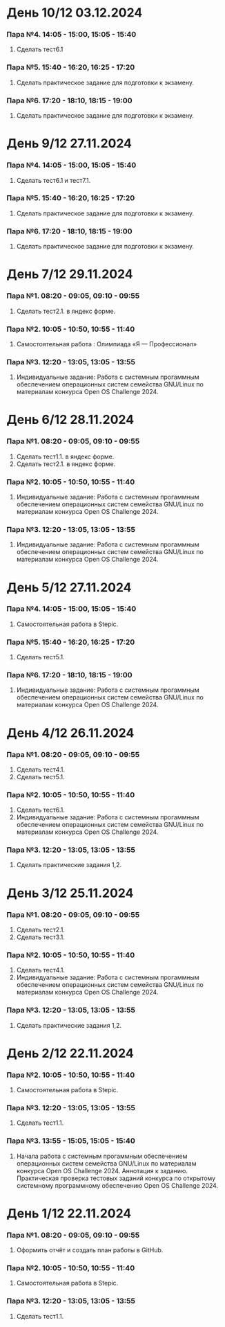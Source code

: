 # День 10/12 03.12.2024
### Пара №4. 14:05 - 15:00, 15:05 - 15:40 
1. Сделать тест6.1
### Пара №5. 15:40 - 16:20, 16:25 - 17:20 
1. Сделать практическое задание для подготовки к экзамену.

### Пара №6. 17:20 - 18:10, 18:15 - 19:00

1. Сделать практическое задание для подготовки к экзамену.  

# День 9/12 27.11.2024
### Пара №4. 14:05 - 15:00, 15:05 - 15:40
1. Сделать тест6.1 и тест7.1.


### Пара №5. 15:40 - 16:20, 16:25 - 17:20 
1. Сделать практическое задание для подготовки к экзамену.

### Пара №6. 17:20 - 18:10, 18:15 - 19:00

1. Сделать практическое задание для подготовки к экзамену.



# День 7/12 29.11.2024

### Пара №1. 08:20 - 09:05, 09:10 - 09:55
1. Сделать тест2.1. в яндекс форме.


### Пара №2. 10:05 - 10:50, 10:55 - 11:40
1. Самостоятельная работа : Олимпиада «Я — Профессионал»

### Пара №3. 12:20 - 13:05, 13:05 - 13:55
1. Индивидуальные задание: Работа с системным прогаммным обеспечением операционных систем семейства GNU/Linux по материалам конкурса Open OS Challenge 2024.



# День 6/12 28.11.2024

### Пара №1. 08:20 - 09:05, 09:10 - 09:55
1. Сделать тест1.1. в яндекс форме.
2. Сделать тест2.1. в яндекс форме.

### Пара №2. 10:05 - 10:50, 10:55 - 11:40
1. Индивидуальные задание: Работа с системным прогаммным обеспечением операционных систем семейства GNU/Linux по материалам конкурса Open OS Challenge 2024.

### Пара №3. 12:20 - 13:05, 13:05 - 13:55
1. Индивидуальные задание: Работа с системным прогаммным обеспечением операционных систем семейства GNU/Linux по материалам конкурса Open OS Challenge 2024.


# День 5/12 27.11.2024
### Пара №4. 14:05 - 15:00, 15:05 - 15:40
1. Самостоятельная работа в Stepic.

### Пара №5. 15:40 - 16:20, 16:25 - 17:20 
1. Сделать тест5.1.

### Пара №6. 17:20 - 18:10, 18:15 - 19:00

1. Индивидуальные задание: Работа с системным прогаммным обеспечением операционных систем семейства GNU/Linux по материалам конкурса Open OS Challenge 2024.

# День 4/12 26.11.2024


### Пара №1. 08:20 - 09:05, 09:10 - 09:55
1. Сделать тест4.1.
2. Сделать тест5.1.

### Пара №2. 10:05 - 10:50, 10:55 - 11:40
1. Сделать тест6.1.
2. Индивидуальные задание: Работа с системным прогаммным обеспечением операционных систем семейства GNU/Linux по материалам конкурса Open OS Challenge 2024.

### Пара №3. 12:20 - 13:05, 13:05 - 13:55
1. Сделать практические задания 1,2.

# День 3/12 25.11.2024

### Пара №1. 08:20 - 09:05, 09:10 - 09:55
1. Сделать тест2.1.
2. Сделать тест3.1.

### Пара №2. 10:05 - 10:50, 10:55 - 11:40
1. Сделать тест4.1.
2. Индивидуальные задание: Работа с системным прогаммным обеспечением операционных систем семейства GNU/Linux по материалам конкурса Open OS Challenge 2024.

### Пара №3. 12:20 - 13:05, 13:05 - 13:55
1. Сделать практические задания 1,2.

# День 2/12 22.11.2024

### Пара №2. 10:05 - 10:50, 10:55 - 11:40
1. Самостоятельная работа в Stepic.


### Пара №3. 12:20 - 13:05, 13:05 - 13:55
1. Сделать тест1.1.

### Пара №3. 13:55 - 15:05, 15:05 - 15:40
1. Начала работа с системным прогаммным обеспечением операционных систем семейства GNU/Linux по материалам конкурса Open OS Challenge 2024.
Аннотация к заданию. Практическая проверка тестовых заданий конкурса по открытому системному программному обеспечению Open OS Challenge 2024.

# День 1/12 22.11.2024

### Пара №1. 08:20 - 09:05, 09:10 - 09:55
1. Оформить отчёт и создать план работы в GitHub. 



### Пара №2. 10:05 - 10:50, 10:55 - 11:40
1. Самостоятельная работа в Stepic.

### Пара №3. 12:20 - 13:05, 13:05 - 13:55
1. Сделать тест1.1.
